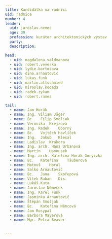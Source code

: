 ```yaml
---
title: Kandidátka na radnici
uid: radnice
number: 4 
leader:
  uid: jaroslav.nemec
  age: 39
  profession: kurátor architektonických výstav
  party:
  description: 

head: 
  - uid: magdalena.valdmanova 
  - uid: robert.veverka
  - uid: lydie.bartosova 
  - uid: dino.arnautovic
  - uid: lukas.funk 
  - uid: martin.altschmied
  - uid: miroslav.kodada
  - uid: radek.zykan
  - uid: robert.rames

tail: 
  - name: Jan Horák
  - name: Ing. Viliam Jäger
  - name: Bc.	Filip Smoljak
  - name: Veronika 	Krejzová
  - name: Ing. Radek	Oborný
  - name: Bc.	Vojtěch Havlíček
  - name: Ing.	Jakub 	Klesal
  - name: Ladislav	Krákora
  - name: Ing. arch. Hana Urbanová
  - name: Martin 	Hanousek
  - name: Ing. arch. Kateřina Horák Goryczka
  - name: Bc.	Kateřina 	Täuberová
  - name: Matouš 	Horal
  - name: Salko Arnautovič
  - name: Bc.	Jana 	Skořepová
  - name: Vítek Raban	Dis.
  - name: Lukáš Kuta	
  - name: Jaroslav Němeček
  - name: Ing. Karel Funk
  - name: Jasminka Arnautovič
  - name: Štěpán Smoljak
  - name: Bc.	Kateřina Němcová
  - name: Jan Rosypal
  - name: Barbora Mayerová
  - name: Mgr. Petra Beaver
  
  
---
```


